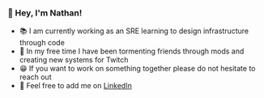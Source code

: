 ### :wave: Hey, I'm Nathan!

- :books: I am currently working as an SRE learning to design infrastructure through code 
- :space_invader: In my free time I have been tormenting friends through mods and creating new systems for Twitch
- :grin: If you want to work on something together please do not hesitate to reach out
- :email: Feel free to add me on [LinkedIn](https://www.linkedin.com/in/nathan-wise94/)
